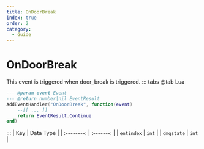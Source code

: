 ```yaml
---
title: OnDoorBreak
index: true
order: 2
category:
  - Guide
---
```


# OnDoorBreak
This event is triggered when door_break is triggered.
::: tabs
@tab Lua
```lua
--- @param event Event
--- @return number|nil EventResult
AddEventHandler("OnDoorBreak", function(event)
    --[[ ... ]]
    return EventResult.Continue
end)
```

:::
|     Key    | Data Type |
| :--------: | :-------: |
| `entindex` |   `int`   |
| `dmgstate` |   `int`   |